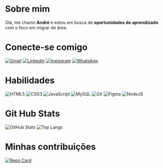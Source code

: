 
# Sobre mim

Olá, me chamo **André** e estou em busca de **oportunidades de aprendizado** com o foco em migrar de área.


# Conecte-se comigo

[![Gmail](https://img.shields.io/badge/Gmail-242424?style=for-the-badge&logo=gmail&logoColor=FFF)](mailto:andrerochagit@gmail.com)
[![LinkedIn](https://img.shields.io/badge/LinkedIn-242424?style=for-the-badge&logo=linkedin&logoColor=FFF)](https://www.linkedin.com/in/andr%C3%A9-carlos-822245254/)
[![Instagram](https://img.shields.io/badge/-Instagram-242424?style=for-the-badge&logo=instagram&logoColor=FFF)](https://www.instagram.com/eodre_/)
[![WhatsApp](https://img.shields.io/badge/WhatsApp-242424?style=for-the-badge&logo=whatsapp&logoColor=FFF)](https://wa.link/d8385a)

# Habilidades
![HTML5](https://img.shields.io/badge/HTML5-242424?style=for-the-badge&logo=html5&logoColor=hmtl5)
![CSS3](https://img.shields.io/badge/CSS3-242424?style=for-the-badge&logo=css3&logoColor=css3)
![JavaScript](https://img.shields.io/badge/JavaScript-242424?style=for-the-badge&logo=javascript&logoColor=javascript)
![MySQL](https://img.shields.io/badge/MySQL-242424?style=for-the-badge&logo=mysql&logoColor=FFF)
![Git](https://img.shields.io/badge/GIT-242424?style=for-the-badge&logo=git&logoColor=git)
![Figma](https://img.shields.io/badge/Figma-242424?style=for-the-badge&logo=figma&logoColor=figma)
![NodeJS](https://img.shields.io/badge/node.js-242424?style=for-the-badge&logo=node.js&logoColor=node.js)

# Git Hub Stats

![GitHub Stats](https://github-readme-stats.vercel.app/api?username=rocha-git&theme=transparent&bg_color=242424&border_color=242424&show_icons=true&icon_color=FFF&title_color=F7F7F7&text_color=F7F7F7&hide_title=true)
![Top Langs](https://github-readme-stats-git-masterrstaa-rickstaa.vercel.app/api/top-langs/?username=rocha-git&layout=compact&bg_color=242424&border_color=242424&title_color=F7F7F7&text_color=F7F7F7)

# Minhas contribuições

[![Repo Card](https://github-readme-stats.vercel.app/api/pin/?username=rocha-git&repo=dio-lab-open-source&bg_color=242424&border_color=242424&show_icons=true&icon_color=F7F7F7&title_color=F7F7F7&text_color=F7F7F7)](https://github.com/rocha-git/dio-lab-open-source)



